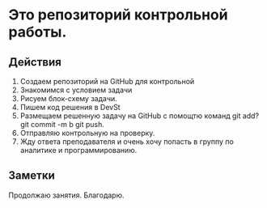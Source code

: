 ﻿# Это репозиторий контрольной работы.

## Действия

1. Создаем репозиторий на GitHub для контрольной
2. Знакомимся с условием задачи
3. Рисуем блок-схему задачи.
4. Пишем код решения в DevSt
5. Размещаем решенную задачу на GitHub с помощтю команд git add? git commit -m b git push.
6. Отправляю контрольную на проверку.
7. Жду ответа преподавателя и очень хочу попасть в группу по аналитике и программированию.

## Заметки

Продолжаю занятия.
Благодарю.


